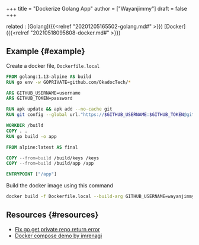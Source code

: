 +++
title = "Dockerize Golang App"
author = ["Wayanjimmy"]
draft = false
+++

related
: [Golang]({{<relref "20201205165502-golang.md#" >}}) [Docker]({{<relref "20210518095808-docker.md#" >}})


## Example {#example}

Create a docker file, `Dockerfile.local`

```dockerfile
FROM golang:1.13-alpine AS build
RUN go env -w GOPRIVATE=github.com/OkadocTech/*

ARG GITHUB_USERNAME=username
ARG GITHUB_TOKEN=password

RUN apk update && apk add --no-cache git
RUN git config --global url."https://$GITHUB_USERNAME:$GITHUB_TOKEN@github.com".insteadOf "https://github.com"

WORKDIR /build
COPY . .
RUN go build -o app

FROM alpine:latest AS final

COPY --from=build /build/keys /keys
COPY --from=build /build/app /app

ENTRYPOINT ["/app"]
```

Build the docker image using this command

```bash
docker build -f Dockerfile.local --build-arg GITHUB_USERNAME=wayanjimmy --build-arg GITHUB_TOKEN=token -t wayanjimmy/reponame:latest .
```


## Resources {#resources}

-   [Fix go get private repo return error](https://medium.com/easyread/today-i-learned-fix-go-get-private-repository-return-error-terminal-prompts-disabled-8c5549d89045)
-   [Docker compose demo by imrenagi](https://github.com/imrenagi/docker-compose-demo)
